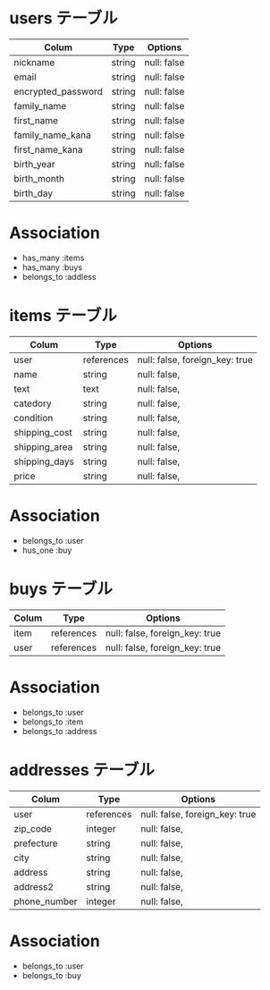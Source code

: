 
# users テーブル

| Colum              | Type   | Options                   |
| ------------------ | ------ | ------------------------- |  
| nickname           | string | null: false               |  
| email              | string | null: false               |
| encrypted_password | string | null: false               |
| family_name        | string | null: false               |
| first_name         | string | null: false               |
| family_name_kana   | string | null: false               |
| first_name_kana    | string | null: false               |
| birth_year         | string | null: false               |
| birth_month        | string | null: false               |
| birth_day          | string | null: false               |

# Association
- has_many :items
- has_many :buys
- belongs_to :addless


# items テーブル

| Colum              | Type       | Options                        |
| ------------------ | ---------- | ------------------------------ |  
| user               | references | null: false, foreign_key: true |
| name               | string     | null: false,                   |
| text               | text       | null: false,                   |
| catedory           | string     | null: false,                   |
| condition          | string     | null: false,                   |
| shipping_cost      | string     | null: false,                   |
| shipping_area      | string     | null: false,                   |
| shipping_days      | string     | null: false,                   |
| price              | string     | null: false,                   |

# Association
- belongs_to :user
- hus_one :buy


# buys テーブル

| Colum              | Type       | Options                        |
| ------------------ | ---------- | ------------------------------ |  
| item               | references | null: false, foreign_key: true |
| user               | references | null: false, foreign_key: true |

# Association
- belongs_to :user
- belongs_to :item
- belongs_to :address


# addresses テーブル

| Colum              | Type       | Options                        |
| ------------------ | ---------- | ------------------------------ |  
| user               | references | null: false, foreign_key: true |
| zip_code           | integer    | null: false,                   |
| prefecture         | string     | null: false,                   |
| city               | string     | null: false,                   |
| address            | string     | null: false,                   |
| address2           | string     | null: false,                   |
| phone_number       | integer    | null: false,                   |

# Association
- belongs_to :user
- belongs_to :buy
